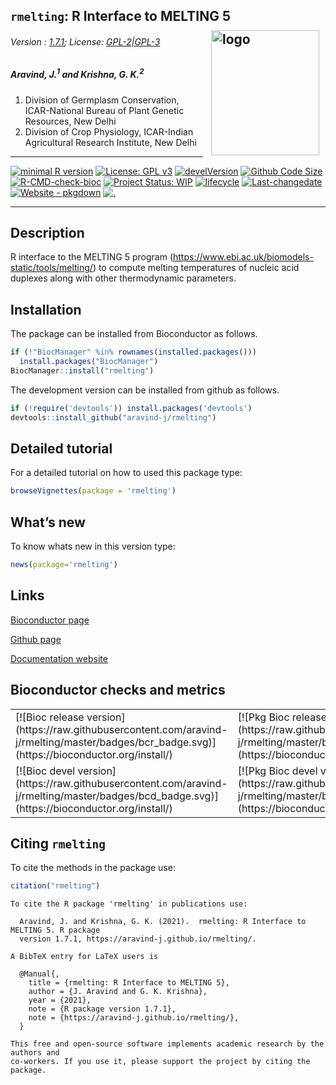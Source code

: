 
## `rmelting`: R Interface to MELTING 5 <img src="https://raw.githubusercontent.com/aravind-j/rmelting/master/inst/extdata/rmelting.png" align="right" alt="logo" width="173" height = "200" style = "padding: 10px; border: none; float: right;">

###### Version : [1.7.1](https://aravind-j.github.io/rmelting/); License: [GPL-2\|GPL-3](https://www.r-project.org/Licenses/)

##### *Aravind, J.<sup>1</sup> and Krishna, G. K.<sup>2</sup>*

1.  Division of Germplasm Conservation, ICAR-National Bureau of Plant
    Genetic Resources, New Delhi
2.  Division of Crop Physiology, ICAR-Indian Agricultural Research
    Institute, New Delhi

------------------------------------------------------------------------

[![minimal R
version](https://img.shields.io/badge/R%3E%3D-3.6-6666ff.svg)](https://cran.r-project.org/)
[![License: GPL
v3](https://img.shields.io/badge/License-GPL%20v3-blue.svg)](https://www.gnu.org/licenses/gpl-3.0)
[![develVersion](https://shields.io/badge/devel%20version-1.7.1-orange?logo=github&style=flat)](https://github.com/aravind-j/rmelting)
[![Github Code
Size](https://img.shields.io/github/languages/code-size/aravind-j/rmelting.svg)](https://github.com/aravind-j/rmelting)
[![R-CMD-check-bioc](https://github.com/aravind-j/rmelting/actions/workflows/check-bioc.yml/badge.svg)](https://github.com/aravind-j/rmelting/actions/workflows/check-bioc.yml)
[![Project Status:
WIP](https://www.repostatus.org/badges/latest/active.svg)](https://www.repostatus.org/#active)
[![lifecycle](https://img.shields.io/badge/lifecycle-stable-brightgreen.svg)](https://lifecycle.r-lib.org/articles/stages.html#stable)
[![Last-changedate](https://img.shields.io/badge/last%20change-2021--03--06-yellowgreen.svg)](/commits/master)
[![Website -
pkgdown](https://img.shields.io/website-up-down-green-red/https/aravind-j.github.io/rmelting.svg)](https://aravind-j.github.io/rmelting/)
[![.](https://pro-pulsar-193905.appspot.com/UA-116683292-1/welcome-page)](https://github.com/aravind-j/google-analytics-beacon)

------------------------------------------------------------------------

<!-- [![GitHub Download Count](https://github-basic-badges.herokuapp.com/downloads/aravind-j/rmelting/total.svg)] -->
<!-- [![Rdoc](http://www.rdocumentation.org/badges/version/rmelting)](http://www.rdocumentation.org/packages/rmelting) -->
<!-- [![Zenodo DOI](https://zenodo.org/badge/DOI/10.5281/zenodo.841963.svg)](https://doi.org/10.5281/zenodo.841963) -->
<!-- [![](https://bioconductor.org/images/shields/availability/unknown-build.svg)](https://bioconductor.org/packages/devel/bioc/html/rmelting.html#archives) -->
<!-- [[![CRAN_Status_Badge](https://www.r-pkg.org/badges/version-last-release/rmelting)](https://cran.r-project.org/package=rmelting) -->
<!-- [![rstudio mirror downloads](https://cranlogs.r-pkg.org/badges/grand-total/rmelting?color=green)](https://CRAN.R-project.org/package=rmelting) -->
<!-- [![packageversion](https://img.shields.io/badge/Package%20version-0.2.3.3-orange.svg)](https://github.com/aravind-j/rmelting) -->

## Description

R interface to the MELTING 5 program
(<https://www.ebi.ac.uk/biomodels-static/tools/melting/>) to compute
melting temperatures of nucleic acid duplexes along with other
thermodynamic parameters.

## Installation

The package can be installed from Bioconductor as follows.

``` r
if (!"BiocManager" %in% rownames(installed.packages())) 
  install.packages("BiocManager")
BiocManager::install("rmelting")
```

The development version can be installed from github as follows.

``` r
if (!require('devtools')) install.packages('devtools')
devtools::install_github("aravind-j/rmelting")
```

## Detailed tutorial

For a detailed tutorial on how to used this package type:

``` r
browseVignettes(package = 'rmelting')
```

## What’s new

To know whats new in this version type:

``` r
news(package='rmelting')
```

## Links

[Bioconductor page](https://doi.org/doi:10.18129/B9.bioc.rmelting)

[Github page](https://github.com/aravind-j/rmelting)

[Documentation website](https://aravind-j.github.io/rmelting/)

<!-- [Zenodo DOI](https://doi.org/10.5281/zenodo.1219630) -->

## Bioconductor checks and metrics

<table>
<tbody>
<tr>
<td style="text-align:left;">
[![Bioc release
version](https://raw.githubusercontent.com/aravind-j/rmelting/master/badges/bcr_badge.svg)](https://bioconductor.org/install/)
</td>
<td style="text-align:left;">
[![Pkg Bioc release
version](https://raw.githubusercontent.com/aravind-j/rmelting/master/badges/pkgr_badge.svg)](https://bioconductor.org/packages/release/bioc/html/rmelting.html)
</td>
<td style="text-align:left;">
[![in Bioc
release](https://bioconductor.org/shields/years-in-bioc/rmelting.svg)](https://bioconductor.org/packages/release/bioc/html/rmelting.html#since)
</td>
<td style="text-align:left;">
[![Bioc release
status](https://bioconductor.org/shields/build/release/bioc/rmelting.svg)](http://bioconductor.org/checkResults/release/bioc-LATEST/rmelting/)
</td>
<td style="text-align:left;">
[![Bioc
updated](https://bioconductor.org/shields/lastcommit/release/bioc/rmelting.svg)](http://bioconductor.org/checkResults/release/bioc-LATEST/rmelting/)
</td>
<td style="text-align:left;">
[![Bioc Download
rank](https://bioconductor.org/shields/downloads/release/rmelting.svg)](http://bioconductor.org/packages/stats/bioc/rmelting/)
</td>
</tr>
<tr>
<td style="text-align:left;">
[![Bioc devel
version](https://raw.githubusercontent.com/aravind-j/rmelting/master/badges/bcd_badge.svg)](https://bioconductor.org/install/)
</td>
<td style="text-align:left;">
[![Pkg Bioc devel
version](https://raw.githubusercontent.com/aravind-j/rmelting/master/badges/pkgd_badge.svg)](https://bioconductor.org/packages/devel/bioc/html/rmelting.html)
</td>
<td style="text-align:left;">
[![in Bioc
devel](https://bioconductor.org/shields/years-in-bioc/rmelting.svg)](https://bioconductor.org/packages/devel/bioc/html/rmelting.html#since)
</td>
<td style="text-align:left;">
[![Bioc dev
status](https://bioconductor.org/shields/build/devel/bioc/rmelting.svg)](http://bioconductor.org/checkResults/devel/bioc-LATEST/rmelting/)
</td>
<td style="text-align:left;">
[![Bioc
updated](https://bioconductor.org/shields/lastcommit/devel/bioc/rmelting.svg)](http://bioconductor.org/checkResults/devel/bioc-LATEST/rmelting/)
</td>
<td style="text-align:left;">
[![Bioc Download
rank](https://bioconductor.org/shields/downloads/devel/rmelting.svg)](http://bioconductor.org/packages/stats/bioc/rmelting/)
</td>
</tr>
</tbody>
</table>

## Citing `rmelting`

To cite the methods in the package use:

``` r
citation("rmelting")
```


    To cite the R package 'rmelting' in publications use:

      Aravind, J. and Krishna, G. K. (2021).  rmelting: R Interface to MELTING 5. R package
      version 1.7.1, https://aravind-j.github.io/rmelting/.

    A BibTeX entry for LaTeX users is

      @Manual{,
        title = {rmelting: R Interface to MELTING 5},
        author = {J. Aravind and G. K. Krishna},
        year = {2021},
        note = {R package version 1.7.1},
        note = {https://aravind-j.github.io/rmelting/},
      }

    This free and open-source software implements academic research by the authors and
    co-workers. If you use it, please support the project by citing the package.
